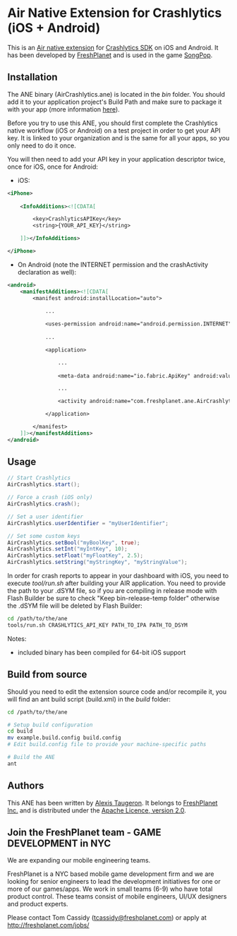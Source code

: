 Air Native Extension for Crashlytics (iOS + Android)
======================================

This is an [Air native extension](http://www.adobe.com/devnet/air/native-extensions-for-air.html) for [Crashlytics SDK](http://crashlytics.com) on iOS and Android. It has been developed by [FreshPlanet](http://freshplanet.com) and is used in the game [SongPop](http://songpop.fm).


Installation
---------

The ANE binary (AirCrashlytics.ane) is located in the *bin* folder. You should add it to your application project's Build Path and make sure to package it with your app (more information [here](http://help.adobe.com/en_US/air/build/WS597e5dadb9cc1e0253f7d2fc1311b491071-8000.html)).

Before you try to use this ANE, you should first complete the Crashlytics native workflow (iOS or Android) on a test project in order to get your API key. It is linked to your organization and is the same for all your apps, so you only need to do it once.

You will then need to add your API key in your application descriptor twice, once for iOS, once for Android:

* iOS:

```xml
<iPhone>
    
    <InfoAdditions><![CDATA[

        <key>CrashlyticsAPIKey</key>
        <string>{YOUR_API_KEY}</string>

    ]]></InfoAdditions>

</iPhone>
```

* On Android (note the INTERNET permission and the crashActivity declaration as well):

```xml
<android>
    <manifestAdditions><![CDATA[
        <manifest android:installLocation="auto">
            
            ...

            <uses-permission android:name="android.permission.INTERNET"/>
            
            ...

            <application>

                ...
                
                <meta-data android:name="io.fabric.ApiKey" android:value="YOUR_API_KEY"/>

                ...

                <activity android:name="com.freshplanet.ane.AirCrashlytics.activities.CrashActivity" />

            </application>

        </manifest>
    ]]></manifestAdditions>
</android>
```

Usage
-----

```actionscript
// Start Crashlytics
AirCrashlytics.start();

// Force a crash (iOS only)
AirCrashlytics.crash();

// Set a user identifier
AirCrashlytics.userIdentifier = "myUserIdentifier";

// Set some custom keys
AirCrashlytics.setBool("myBoolKey", true);
AirCrashlytics.setInt("myIntKey", 10);
AirCrashlytics.setFloat("myFloatKey", 2.5);
AirCrashlytics.setString("myStringKey", "myStringValue");
```

In order for crash reports to appear in your dashboard with iOS, you need to execute *tool/run.sh* after building your AIR application. You need to provide the path to your .dSYM file, so if you are compiling in release mode with Flash Builder be sure to check "Keep bin-release-temp folder" otherwise the .dSYM file will be deleted by Flash Builder:

```bash
cd /path/to/the/ane
tools/run.sh CRASHLYTICS_API_KEY PATH_TO_IPA PATH_TO_DSYM
```

Notes:
* included binary has been compiled for 64-bit iOS support


Build from source
---------

Should you need to edit the extension source code and/or recompile it, you will find an ant build script (build.xml) in the *build* folder:
    
```bash
cd /path/to/the/ane

# Setup build configuration
cd build
mv example.build.config build.config
# Edit build.config file to provide your machine-specific paths

# Build the ANE
ant
```


Authors
------

This ANE has been written by [Alexis Taugeron](http://alexistaugeron.com). It belongs to [FreshPlanet Inc.](http://freshplanet.com) and is distributed under the [Apache Licence, version 2.0](http://www.apache.org/licenses/LICENSE-2.0).


Join the FreshPlanet team - GAME DEVELOPMENT in NYC
------

We are expanding our mobile engineering teams.

FreshPlanet is a NYC based mobile game development firm and we are looking for senior engineers to lead the development initiatives for one or more of our games/apps. We work in small teams (6-9) who have total product control.  These teams consist of mobile engineers, UI/UX designers and product experts.


Please contact Tom Cassidy (tcassidy@freshplanet.com) or apply at http://freshplanet.com/jobs/
